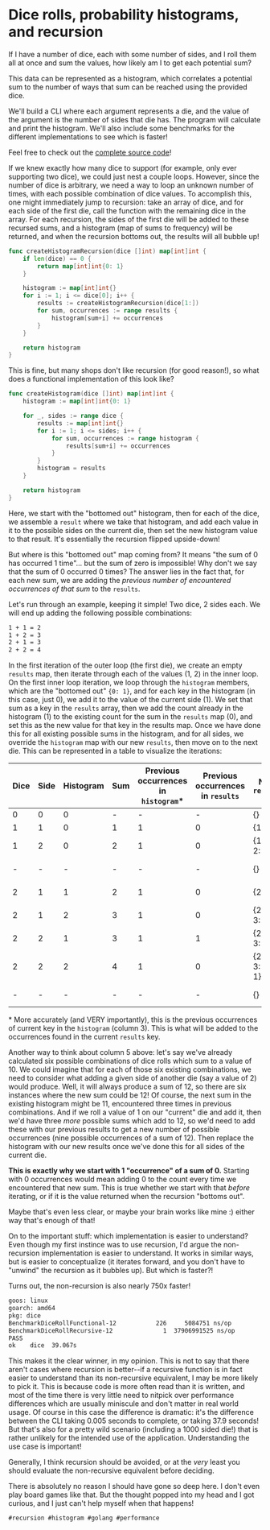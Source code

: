 # Dice rolls, probability histograms, and recursion

If I have a number of dice, each with some number of sides, and I roll them all
at once and sum the values, how likely am I to get each potential sum?

This data can be represented as a histogram, which correlates a potential sum
to the number of ways that sum can be reached using the provided dice.

We'll build a CLI where each argument represents a die, and the value of the
argument is the number of sides that die has. The program will calculate and
print the histogram. We'll also include some benchmarks for the different
implementations to see which is faster!

Feel free to check out the [complete source code](./dice)!

If we knew exactly how many dice to support (for example, only ever supporting
two dice), we could just nest a couple loops. However, since the number of dice
is arbitrary, we need a way to loop an unknown number of times, with each
possible combination of dice values. To accomplish this, one might immediately
jump to recursion: take an array of dice, and for each side of the first die,
call the function with the remaining dice in the array. For each recursion, the
sides of the first die will be added to these recursed sums, and a histogram
(map of sums to frequency) will be returned, and when the recursion bottoms
out, the results will all bubble up!

```go
func createHistogramRecursion(dice []int) map[int]int {
	if len(dice) == 0 {
		return map[int]int{0: 1}
	}

	histogram := map[int]int{}
	for i := 1; i <= dice[0]; i++ {
		results := createHistogramRecursion(dice[1:])
		for sum, occurrences := range results {
			histogram[sum+i] += occurrences
		}
	}

	return histogram
}
```

This is fine, but many shops don't like recursion (for good reason!), so what
does a functional implementation of this look like?

```go
func createHistogram(dice []int) map[int]int {
	histogram := map[int]int{0: 1}

	for _, sides := range dice {
		results := map[int]int{}
		for i := 1; i <= sides; i++ {
			for sum, occurrences := range histogram {
				results[sum+i] += occurrences
			}
		}
		histogram = results
	}

	return histogram
}
```

Here, we start with the "bottomed out" histogram, then for each of the dice, we
assemble a `result` where we take that histogram, and add each value in it to
the possible sides on the current die, then set the new histogram value to that
result. It's essentially the recursion flipped upside-down!

But where is this "bottomed out" map coming from? It means "the sum of 0 has
occurred 1 time"... but the sum of zero is impossible! Why don't we say that
the sum of 0 occurred 0 times? The answer lies in the fact that, for each new
sum, we are adding the *previous number of encountered occurrences of that sum*
to the `results`.

Let's run through an example, keeping it simple! Two dice, 2 sides each. We
will end up adding the following possible combinations:

```txt
1 + 1 = 2
1 + 2 = 3
2 + 1 = 3
2 + 2 = 4
```

In the first iteration of the outer loop (the first die), we create an empty
`results` map, then iterate through each of the values (1, 2) in the inner
loop. On the first inner loop iteration, we loop through the `histogram`
members, which are the "bottomed out" `{0: 1}`, and for each key in the
histogram (in this case, just 0), we add it to the value of the current side
(1). We set that sum as a key in the `results` array, then we add the count
already in the histogram (1) to the existing count for the sum in the `results`
map (0), and set this as the new value for that key in the results map. Once we
have done this for all existing possible sums in the histogram, and for all
sides, we override the `histogram` map with our new `results`, then move on to
the next die. This can be represented in a table to visualize the iterations:

| Dice | Side | Histogram | Sum | Previous occurrences in `histogram`* | Previous occurrences in `results` | New `results`       | New `histogram`    |
| ---- | ---- | --------- | --- | ------------------------------------ | --------------------------------- | ------------------- | ------------------ |
| 0    | 0    | 0         | -   | -                                    | -                                 | {}                  | {0: 1}             |
| 1    | 1    | 0         | 1   | 1                                    | 0                                 | {1: 1}              | {0: 1}             |
| 1    | 2    | 0         | 2   | 1                                    | 0                                 | {1: 1, 2: 1}        | {0: 1}             |
| -    | -    | -         | -   | -                                    | -                                 | {}                  | {1: 1, 2: 1}       |
| 2    | 1    | 1         | 2   | 1                                    | 0                                 | {2: 1}              | {1: 1, 2: 1}       |
| 2    | 1    | 2         | 3   | 1                                    | 0                                 | {2: 1, 3: 1}        | {1: 1, 2: 1}       |
| 2    | 2    | 1         | 3   | 1                                    | 1                                 | {2: 1, 3: 2}        | {1: 1, 2: 1}       |
| 2    | 2    | 2         | 4   | 1                                    | 0                                 | {2: 1, 3: 2, 4: 1}  | {1: 1, 2: 1}       |
| -    | -    | -         | -   | -                                    | -                                 | {}                  | {2: 1, 3: 2, 4: 1} |

\* More accurately (and VERY importantly), this is the previous occurrences of
current key in the `histogram` (column 3). This is what will be added to the
occurrences found in the current `results` key.

Another way to think about column 5 above: let's say we've already calculated
six possible combinations of dice rolls which sum to a value of 10. We could
imagine that for each of those six existing combinations, we need to consider
what adding a given side of another die (say a value of 2) would produce. Well,
it will always produce a sum of 12, so there are six instances where the new
sum could be 12! Of course, the next sum in the existing histogram might be 11,
encountered three times in previous combinations. And if we roll a value of 1
on our "current" die and add it, then we'd have three *more* possible sums
which add to 12, so we'd need to add these with our previous results to get a
new number of possible occurrences (nine possible occurrences of a sum of 12).
Then replace the histogram with our new results once we've done this for all
sides of the current die.

**This is exactly why we start with 1 "occurrence" of a sum of 0.** Starting
with 0 occurrences would mean adding 0 to the count every time we encountered
that new sum. This is true whether we start with that *before* iterating, or if
it is the value returned when the recursion "bottoms out".

Maybe that's even less clear, or maybe your brain works like mine :) either way
that's enough of that!

On to the important stuff: which implementation is easier to understand? Even
though my first instince was to use recursion, I'd argue the non-recursion
implementation is easier to understand. It works in similar ways, but is easier
to conceptualize (it iterates forward, and you don't have to "unwind" the
recursion as it bubbles up). But which is faster?!

Turns out, the non-recursion is also nearly 750x faster!

```txt
goos: linux
goarch: amd64
pkg: dice
BenchmarkDiceRollFunctional-12           226     5084751 ns/op
BenchmarkDiceRollRecursive-12              1  37906991525 ns/op
PASS
ok    dice  39.067s
```

This makes it the clear winner, in my opinion. This is not to say that there
aren't cases where recursion is better--if a recursive function is in fact
easier to understand than its non-recursive equivalent, I may be more likely to
pick it. This is because code is more often read than it is written, and most
of the time there is very little need to nitpick over performance differences
which are usually miniscule and don't matter in real world usage.  Of course in
this case the difference is dramatic: it's the difference between the CLI
taking 0.005 seconds to complete, or taking 37.9 seconds! But that's also for a
pretty wild scenario (including a 1000 sided die!) that is rather unlikely for
the intended use of the application. Understanding the use case is important!

Generally, I think recursion should be avoided, or at the *very* least you
should evaluate the non-recursive equivalent before deciding.

There is absolutely no reason I should have gone so deep here. I don't even
play board games like that. But the thought popped into my head and I got
curious, and I just can't help myself when that happens!

    #recursion #histogram #golang #performance
